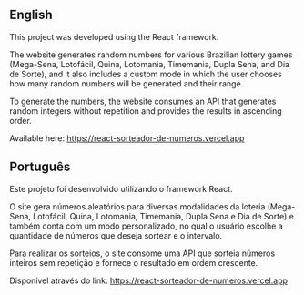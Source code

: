 <h2>English</h2>

This project was developed using the React framework.

The website generates random numbers for various Brazilian lottery games (Mega-Sena, Lotofácil, Quina, Lotomania, Timemania, Dupla Sena, and Dia de Sorte), and it also includes a custom mode in which the user chooses how many random numbers will be generated and their range.

To generate the numbers, the website consumes an API that generates random integers without repetition and provides the results in ascending order.

Available here: https://react-sorteador-de-numeros.vercel.app

<h2>Português</h2>

Este projeto foi desenvolvido utilizando o framework React.

O site gera números aleatórios para diversas modalidades da loteria (Mega-Sena, Lotofácil, Quina, Lotomania, Timemania, Dupla Sena e Dia de Sorte) e também conta com um modo personalizado, no qual o usuário escolhe a quantidade de números que deseja sortear e o intervalo.

Para realizar os sorteios, o site consome uma API que sorteia números inteiros sem repetição e fornece o resultado em ordem crescente.

Disponível através do link: https://react-sorteador-de-numeros.vercel.app
